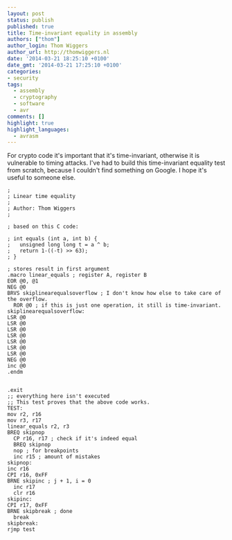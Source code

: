```yaml
---
layout: post
status: publish
published: true
title: Time-invariant equality in assembly
authors: ["thom"]
author_login: Thom Wiggers
author_url: http://thomwiggers.nl
date: '2014-03-21 18:25:10 +0100'
date_gmt: '2014-03-21 17:25:10 +0100'
categories:
- security
tags:
  - assembly
  - cryptography
  - software
  - avr
comments: []
highlight: true
highlight_languages:
  - avrasm
---
```


<p>For crypto code it's important that it's time-invariant, otherwise it is
vulnerable to timing attacks. I've had to build this time-invariant equality
test from scratch, because I couldn't find something on Google. I hope it's
useful to someone else. </p>

<!--more-->

```avrasm
;
; Linear time equality
;
; Author: Thom Wiggers
;

; based on this C code:

; int equals (int a, int b) {
;   unsigned long long t = a ^ b;
;   return 1-((-t) >> 63);
; }

; stores result in first argument
.macro linear_equals ; register A, register B
EOR @0, @1
NEG @0
BRVS skiplinearequalsoverflow ; I don't know how else to take care of the overflow.
  ROR @0 ; if this is just one operation, it still is time-invariant.
skiplinearequalsoverflow:
LSR @0
LSR @0
LSR @0
LSR @0
LSR @0
LSR @0
LSR @0
NEG @0
inc @0
.endm


.exit
;; everything here isn't executed
;; This test proves that the above code works.
TEST:
mov r2, r16
mov r3, r17
linear_equals r2, r3
BREQ skipnop
  CP r16, r17 ; check if it's indeed equal
  BREQ skipnop
  nop ; for breakpoints
  inc r15 ; amount of mistakes
skipnop:
inc r16
CPI r16, 0xFF
BRNE skipinc ; j + 1, i = 0
  inc r17
  clr r16
skipinc:
CPI r17, 0xFF
BRNE skipbreak ; done
  break
skipbreak:
rjmp test
```
